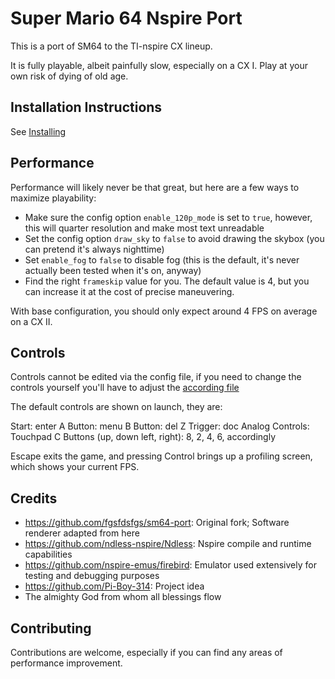 # Super Mario 64 Nspire Port

This is a port of SM64 to the TI-nspire CX lineup. 

It is fully playable, albeit painfully slow, especially on a CX I. Play at your own risk of dying of old age.


## Installation Instructions

See [Installing](./INSTALLING.md)

## Performance

Performance will likely never be that great, but here are a few ways to maximize playability:

 - Make sure the config option `enable_120p_mode` is set to `true`, however, this will quarter resolution and make most text unreadable
 - Set the config option `draw_sky` to `false` to avoid drawing the skybox (you can pretend it's always nighttime)
 - Set `enable_fog` to `false` to disable fog (this is the default, it's never actually been tested when it's on, anyway)
 - Find the right `frameskip` value for you. The default value is 4, but you can increase it at the cost of precise maneuvering.

With base configuration, you should only expect around 4 FPS on average on a CX II.

## Controls

Controls cannot be edited via the config file, if you need to change the controls yourself you'll have to adjust the [according file](./src/pc/controller_entry_point.c)

The default controls are shown on launch, they are:

Start: enter
A Button: menu
B Button: del
Z Trigger: doc
Analog Controls: Touchpad
C Buttons (up, down left, right): 8, 2, 4, 6, accordingly

Escape exits the game, and pressing Control brings up a profiling screen, which shows your current FPS.

## Credits
 - https://github.com/fgsfdsfgs/sm64-port: Original fork; Software renderer adapted from here
 - https://github.com/ndless-nspire/Ndless: Nspire compile and runtime capabilities
 - https://github.com/nspire-emus/firebird: Emulator used extensively for testing and debugging purposes
 - https://github.com/Pi-Boy-314: Project idea
 - The almighty God from whom all blessings flow

## Contributing

Contributions are welcome, especially if you can find any areas of performance improvement.
